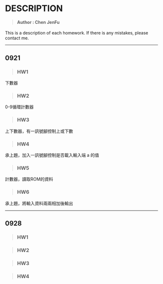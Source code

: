 # DESCRIPTION

> #### Author :  Chen JenFu

This is a description of each homework. If there is any mistakes, please contact me.

---

## 0921

> ### HW1

下數器

> ### HW2

0-9循環計數器

> ### HW3

上下數器，有一訊號腳控制上或下數

> ### HW4

承上題，加入一訊號腳控制是否載入輸入端 a 的值

> ### HW5

計數器，讀取ROM的資料

> ### HW6

承上題，將輸入資料兩兩相加後輸出

---

## 0928

> ### HW1

> ### HW2

> ### HW3

> ### HW4
